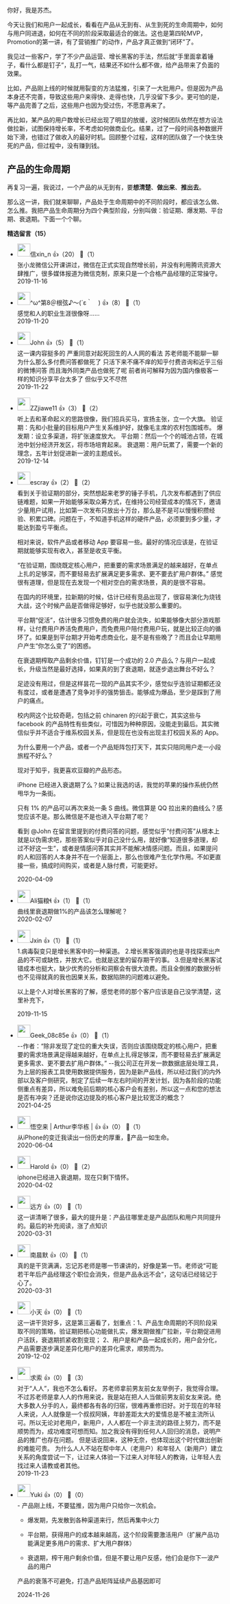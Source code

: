 你好，我是苏杰。

今天让我们和用户一起成长，看看在产品从无到有、从生到死的生命周期中，如何与用户同进退，如何在不同的阶段采取最适合的做法。这也是第四轮MVP，Promotion的第一讲，有了营销推广的动作，产品才真正做到“闭环”了。

我见过一些客户，学了不少产品运营、增长黑客的手法，然后就“手里面拿着锤子，看什么都是钉子”，乱打一气，结果还不如什么都不做，给产品带来了负面的效果。

比如，产品刚上线的时候就用裂变的方法猛推，引来了一大批用户。但是因为产品本身还不完善，导致这些用户来得快、走得也快，几乎没留下多少。更可怕的是，等产品完善了之后，这些用户也因为受过伤，不愿意再来了。

再比如，某产品的用户数增长已经出现了明显的放缓，这时候团队依然在想方设法做拉新，试图保持增长率，不考虑如何做商业化。结果，过了一段时间各种数据开始下滑，也错过了做收入的最好时机。回顾整个过程，这样的团队做了一个快生快死的产品，但过程中，没有赚到钱。

## 产品的生命周期

再复习一遍，我说过，一个产品的从无到有，要**想清楚**、**做出来**、**推出去**。

那么这一讲，我们就来聊聊，产品处于生命周期中的不同阶段时，都应该怎么做、怎么推。我把产品生命周期分为四个典型阶段，分别叫做：验证期、爆发期、平台期、衰退期。下面一个个聊。
<div><strong>精选留言（15）</strong></div><ul>
<li><img src="https://static001.geekbang.org/account/avatar/00/11/6b/6a/798232a8.jpg" width="30px"><span>信xin_n</span> 👍（20） 💬（1）<div>张小龙微信公开课讲过，微信在正式实现自然增长前，并没有利用腾讯资源大肆推广，很多媒体报道为微信克制，原来只是一个合格产品经理的正常操守。</div>2019-11-16</li><br/><li><img src="https://static001.geekbang.org/account/avatar/00/12/74/2b/862be818.jpg" width="30px"><span>^ω^第8＠根弦♪～(´ε｀　)</span> 👍（8） 💬（1）<div>感觉和人的职业生涯很像呀……</div>2019-11-20</li><br/><li><img src="https://static001.geekbang.org/account/avatar/00/0f/93/bd/f3977ebb.jpg" width="30px"><span>John</span> 👍（5） 💬（1）<div>这一课内容挺多的 严重同意对起死回生的人人网的看法 
苏老师能不能聊一聊为什么那么多付费问答都做死了 只活下来不痛不痒的知乎付费咨询和近乎三俗的微博问答 而且海外同类产品也做死了呢 前者尚可解释为因为国内像极客一样的知识分享平台太多了 但似乎又不尽然 </div>2019-11-22</li><br/><li><img src="https://static001.geekbang.org/account/avatar/00/1b/0a/27/81af5adc.jpg" width="30px"><span>ZZjiawe11</span> 👍（3） 💬（2）<div>听上去和革命起义的思路很像，我们招兵买马，宣扬主张，立一个大旗。
验证期：先和小批量的目标用户产生关系维护好，就像毛主席的农村包围城市。
爆发期：设立多渠道，将扩张速度放大。
平台期：然后一个个的城池占领，在城池中划分经济开发区，将市场培育起来。
衰退期：用户玩累了，需要一个新的理念，五年计划促进新一波的主题成长。</div>2019-12-14</li><br/><li><img src="https://static001.geekbang.org/account/avatar/00/0f/92/6d/becd841a.jpg" width="30px"><span>escray</span> 👍（2） 💬（2）<div>看到关于验证期的部分，突然想起来老罗的锤子手机，几次发布都遇到了供应链难题，如果一开始能够采取众筹方式，在维持公司经营成本的情况下，邀请少量用户试用，比如第一次发布只放出十万台，那么是不是可以慢慢积攒经验、积累口碑。问题在于，不知道手机这样的硬件产品，必须要到多少量，才能达到盈亏平衡点。

相对来说，软件产品或者移动 App 要容易一些。最好的情况应该是，在验证期就能够实现有收入，甚至是收支平衡。

“在验证期，围绕既定核心用户，把重要的需求场景满足的越来越好，在单点上扎的足够深，而不要轻易去扩展满足更多需求、更不要去扩用户群体。” 感觉很有道理，但是现在去发现一个相对空白的需求场景，真的是很不容易。

在国内的环境里，拉新期的时候，估计已经有竞品出现了，很容易演化为烧钱大战，这个时候产品是否做得足够好，似乎也就没那么重要的。

平台期“促活”，估计很多习惯免费的用户就会流失，如果能够像大部分游戏那样，让付费用户养活免费用户，而免费用户陪付费用户玩，就是比较正向的循环了。如果是到平台期才开始考虑商业化，是不是有些晚了？而且会让早期用户产生“你怎么变了”的困惑。

在衰退期榨取产品剩余价值，钉钉是一个成功的 2.0 产品么？与用户一起成长，升级当然是最好选择，如果真的到了衰退期，就逐步退出舞台不好么？

足迹没有用过，但是这样昙花一现的产品其实不少，感觉似乎连验证期都还没有度过，或者是遭遇了竞争对手的强势狙击。能够成为爆品，至少是踩到了用户的痛点。

校内网这个比较奇葩，包括之前 chinaren 的兴起于衰亡，其实这些与 facebook 的产品特性有些类似，可惜因为种种原因，没能走到最后。其实微信似乎并不适合于维系校园关系，但是现在也没有出现主打校园关系的 App。

为什么要用一个产品，或者一个产品矩阵包打天下，其实只陪同用户走一小段旅程不好么？

现对于知乎，我更喜欢豆瓣的产品形态。

iPhone 已经进入衰退期了么？如果让我选的话，我觉的苹果的操作系统仍然甩华为一条街。

只有 1% 的产品可以再次来处一条 S 曲线。微信算是 QQ 拉出来的曲线么？感觉应该不是。那么微信是不是也进入平台期了呢？

看到 @John 在留言里提到的付费问答的问题，感觉似乎“付费问答”从根本上就是以伪需求吧，那些答案似乎对自己没什么用，就好像“知道很多道理，却过不好这一生”，或者是情感问答其实并不能解决情感问题。而且，如果提问的人和回答的人本身并不在一个层面上，那么也很难产生化学作用。不如更直接一些，搞成时间购买，或者是人脉付费，可能更好。</div>2020-04-09</li><br/><li><img src="https://static001.geekbang.org/account/avatar/00/13/4b/31/f5394b54.jpg" width="30px"><span>Ali猫粮</span> 👍（1） 💬（1）<div>曲线里衰退期做1%的产品该怎么理解呢？</div>2020-02-07</li><br/><li><img src="https://static001.geekbang.org/account/avatar/00/13/17/27/ec30d30a.jpg" width="30px"><span>Jxin</span> 👍（1） 💬（1）<div>1.病毒裂变只是增长黑客中的一种渠道。
2.增长黑客强调的也是寻找探索出产品的不可或缺性，并放大它。也就是这里的留存期干的事。
3.但是增长黑客试错成本也挺大，缺少优秀的分析和洞察会有很大浪费。而且全倒推的数据分析也不见得就真的我也因果关系，数据陷阱的问题难以避免。


以上是个人对增长黑客的了解，感觉老师的那个客户应该是自己没学清楚，这里补充下，</div>2019-11-15</li><br/><li><img src="" width="30px"><span>Geek_08c85e</span> 👍（0） 💬（1）<div>--作者：“除非发现了定位的重大失误，否则应该围绕既定的核心用户，把重要的需求场景满足得越来越好，在单点上扎得足够深，而不要轻易去扩展满足更多需求、更不要去扩用户群体。”
--我公司正在开发一款数据底层处理工具，为上层的报表工具使用数据提供服务，因为是新产品线，所以经过我们的内外部以及客户侧研究，制定了后续一年左右时间的开发计划，因为各阶段的功能侧重点有差异，所以难免前后期的核心客户会有差别，所以这一点和您的想法是否有冲突？还是说你这边提及的核心客户是比较宽泛的概念？</div>2021-04-25</li><br/><li><img src="https://static001.geekbang.org/account/avatar/00/0f/90/41/9113d93f.jpg" width="30px"><span>悟空来 |  Arthur李华栋  |  👍</span> 👍（0） 💬（1）<div>从iPhone的变迁我读出一份历史的厚重，产品一如生命。</div>2020-06-04</li><br/><li><img src="https://static001.geekbang.org/account/avatar/00/11/b8/21/41823347.jpg" width="30px"><span>Harold</span> 👍（0） 💬（2）<div>iphone已经进入衰退期，现在只剩下情怀。</div>2020-04-02</li><br/><li><img src="https://static001.geekbang.org/account/avatar/00/1d/3d/bc/e94edeea.jpg" width="30px"><span>远方</span> 👍（0） 💬（1）<div>这一讲清晰了很多，最大的提升是：产品往哪里走是产品团队和用户共同提升的。最后的补充阅读，涨了点知识</div>2020-03-31</li><br/><li><img src="https://static001.geekbang.org/account/avatar/00/1b/a9/3b/12d7f38f.jpg" width="30px"><span>南晨默</span> 👍（0） 💬（1）<div>真的是干货满满，忘记苏老师是哪一节课讲的，好像是第一节。老师说“可能若干年后产品经理这个职位会消失，但是产品永远不会”，这句话已经铭记于心了。</div>2020-03-31</li><br/><li><img src="https://static001.geekbang.org/account/avatar/00/1a/13/40/8898544a.jpg" width="30px"><span>小天</span> 👍（0） 💬（1）<div>这一讲干货好多，这是第三遍看了，划重点：1、产品生命周期的不同阶段采取不同的策略，验证期把核心功能做扎实，爆发期做推广拉新，平台期促进用户活跃，衰退期抓紧收割变现；
2、用户是和产品一起成长的，用户会分化，产品需要逐步满足差异化用户的差异化需求，顺势而为。</div>2019-12-02</li><br/><li><img src="https://static001.geekbang.org/account/avatar/00/10/fa/7d/e9a1ebcb.jpg" width="30px"><span>求索</span> 👍（0） 💬（3）<div>对于“人人”，我也不怎么看好。
苏老师拿前男友前女友举例子，我觉得合理。不过苏老师是拿人人的作用来说，我是站在把人人当做前男友前女友来说。绝大多数人分手的人，最终都各有各的归宿，很难再重修旧好。对于现在的年轻人来说，人人就像是一个叔叔阿姨，年龄差距太大的爱情总是不被主流所认可。所以无论对老用户，新用户，人人都在一个非主流的路径上努力，而不是顺势而为，成功难度可想而知。加之我没有得到任何人人回归的消息，说明产品的推广也存在问题。
但是话说回来，这种无奈，也体现出这个时代做出创新的难能可贵。
为什么人人不站在帮中年人（老用户）和年轻人（新用户）建立关系的角度尝试一下，让过来人体验一下过来人对年轻人的教诲，让年轻人去找过来人请教或者其他。</div>2019-11-23</li><br/><li><img src="" width="30px"><span>Yuki</span> 👍（0） 💬（0）<div>- 产品刚上线，不要猛推，因为用户只给你一次机会。

- 爆发期，先发散到各种渠道来行，然后再集中火力

- 平台期，获得用户的成本越来越高，这个阶段需要激活用户（扩展产品功能满足更多用户的需求、扩大用户群体）

- 衰退期，榨干用户剩余价值，但是不要让用户反感，他们会是你下一波产品的用户

产品的衰落不可避免，打造产品矩阵延续产品基因即可

</div>2024-11-26</li><br/>
</ul>